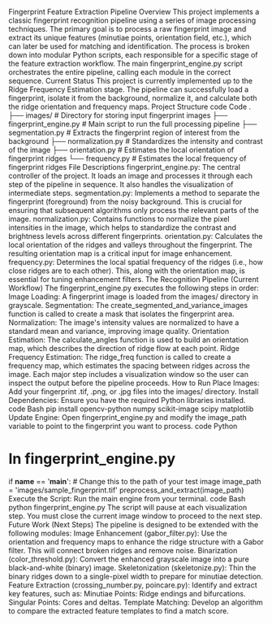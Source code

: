 Fingerprint Feature Extraction Pipeline
Overview
This project implements a classic fingerprint recognition pipeline using a series of image processing techniques. The primary goal is to process a raw fingerprint image and extract its unique features (minutiae points, orientation field, etc.), which can later be used for matching and identification.
The process is broken down into modular Python scripts, each responsible for a specific stage of the feature extraction workflow. The main fingerprint_engine.py script orchestrates the entire pipeline, calling each module in the correct sequence.
Current Status
This project is currently implemented up to the Ridge Frequency Estimation stage. The pipeline can successfully load a fingerprint, isolate it from the background, normalize it, and calculate both the ridge orientation and frequency maps.
Project Structure
code
Code
.
├── images/                 # Directory for storing input fingerprint images
├── fingerprint_engine.py   # Main script to run the full processing pipeline
├── segmentation.py         # Extracts the fingerprint region of interest from the background
├── normalization.py        # Standardizes the intensity and contrast of the image
├── orientation.py          # Estimates the local orientation of fingerprint ridges
└── frequency.py            # Estimates the local frequency of fingerprint ridges
File Descriptions
fingerprint_engine.py: The central controller of the project. It loads an image and processes it through each step of the pipeline in sequence. It also handles the visualization of intermediate steps.
segmentation.py: Implements a method to separate the fingerprint (foreground) from the noisy background. This is crucial for ensuring that subsequent algorithms only process the relevant parts of the image.
normalization.py: Contains functions to normalize the pixel intensities in the image, which helps to standardize the contrast and brightness levels across different fingerprints.
orientation.py: Calculates the local orientation of the ridges and valleys throughout the fingerprint. The resulting orientation map is a critical input for image enhancement.
frequency.py: Determines the local spatial frequency of the ridges (i.e., how close ridges are to each other). This, along with the orientation map, is essential for tuning enhancement filters.
The Recognition Pipeline (Current Workflow)
The fingerprint_engine.py executes the following steps in order:
Image Loading: A fingerprint image is loaded from the images/ directory in grayscale.
Segmentation: The create_segmented_and_variance_images function is called to create a mask that isolates the fingerprint area.
Normalization: The image's intensity values are normalized to have a standard mean and variance, improving image quality.
Orientation Estimation: The calculate_angles function is used to build an orientation map, which describes the direction of ridge flow at each point.
Ridge Frequency Estimation: The ridge_freq function is called to create a frequency map, which estimates the spacing between ridges across the image.
Each major step includes a visualization window so the user can inspect the output before the pipeline proceeds.
How to Run
Place Images: Add your fingerprint .tif, .png, or .jpg files into the images/ directory.
Install Dependencies: Ensure you have the required Python libraries installed.
code
Bash
pip install opencv-python numpy scikit-image scipy matplotlib
Update Engine: Open fingerprint_engine.py and modify the image_path variable to point to the fingerprint you want to process.
code
Python
# In fingerprint_engine.py
if __name__ == '__main__':
    # Change this to the path of your test image
    image_path = 'images/sample_fingerprint.tif'
    preprocess_and_extract(image_path)
Execute the Script: Run the main engine from your terminal.
code
Bash
python fingerprint_engine.py
The script will pause at each visualization step. You must close the current image window to proceed to the next step.
Future Work (Next Steps)
The pipeline is designed to be extended with the following modules:
Image Enhancement (gabor_filter.py): Use the orientation and frequency maps to enhance the ridge structure with a Gabor filter. This will connect broken ridges and remove noise.
Binarization (color_threshold.py): Convert the enhanced grayscale image into a pure black-and-white (binary) image.
Skeletonization (skeletonize.py): Thin the binary ridges down to a single-pixel width to prepare for minutiae detection.
Feature Extraction (crossing_number.py, poincare.py): Identify and extract key features, such as:
Minutiae Points: Ridge endings and bifurcations.
Singular Points: Cores and deltas.
Template Matching: Develop an algorithm to compare the extracted feature templates to find a match score.